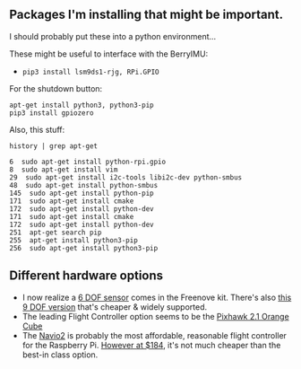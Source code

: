 ## Packages I'm installing that might be important.
I should probably put these into a python environment...

These might be useful to interface with the BerryIMU:
* ```pip3 install lsm9ds1-rjg, RPi.GPIO```

For the shutdown button:
```
apt-get install python3, python3-pip
pip3 install gpiozero
```

Also, this stuff:

```
history | grep apt-get

6  sudo apt-get install python-rpi.gpio
8  sudo apt-get install vim
29  sudo apt-get install i2c-tools libi2c-dev python-smbus
48  sudo apt-get install python-smbus
145  sudo apt-get install python-pip
171  sudo apt-get install cmake
172  sudo apt-get install python-dev
171  sudo apt-get install cmake
172  sudo apt-get install python-dev
251  apt-get search pip
255  apt-get install python3-pip
256  sudo apt-get install python3-pip
```

## Different hardware options

* I now realize a [6 DOF sensor](https://www.amazon.com/HiLetgo-MPU-6050-Accelerometer-Gyroscope-Converter/dp/B078SS8NQV) comes in the Freenove kit.  There's also [this 9 DOF version](https://www.amazon.com/HiLetgo-Gyroscope-Acceleration-Accelerator-Magnetometer/dp/B01I1J0Z7Y/) that's cheaper & widely supported.
* The leading Flight Controller option seems to be the [Pixhawk 2.1 Orange Cube](https://www.amazon.com/Orange-Standard-ADS-B-Carrier-Board/dp/B0842XYLGR/ref=pd_sbs_21_1/140-1966626-6294832)
* The [Navio2](https://emlid.com/navio/) is probably the most affordable, reasonable flight controller for the Raspberry Pi.  [However at $184](https://store.emlid.com/product/navio2/), it's not much cheaper than the best-in class option.

